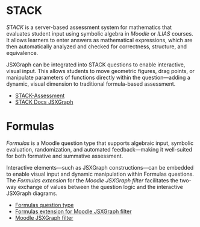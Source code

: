# STACK

_STACK_ is a server-based assessment system for mathematics that evaluates student input using symbolic algebra in _Moodle_ or _ILIAS_ courses. 
It allows learners to enter answers as mathematical expressions, which are then automatically analyzed and checked for correctness, structure, and equivalence.

JSXGraph can be integrated into STACK questions to enable interactive, visual input. 
This allows students to move geometric figures, drag points, or manipulate parameters of functions directly within the question—adding a dynamic, visual dimension to traditional formula-based assessment.

- [STACK-Assessment](https://stack-assessment.org)
- [STACK Docs JSXGraph](https://docs.stack-assessment.org/en/Specialist_tools/JSXGraph/)

# Formulas

_Formulas_ is a Moodle question type that supports algebraic input, symbolic evaluation, randomization, and automated feedback—making it well-suited for both formative and summative assessment.

Interactive elements—such as JSXGraph constructions—can be embedded to enable visual input and dynamic manipulation within Formulas questions. 
The _Formulas extension_ for the _Moodle JSXGraph filter_ facilitates the two-way exchange of values between the question logic and the interactive JSXGraph diagrams.


- [Formulas question type](https://dynamiccourseware.org)
- [Formulas extension for Moodle JSXGraph filter](https://github.com/jsxgraph/moodleformulas_jsxgraph)
- [Moodle JSXGraph filter](https://moodle.org/plugins/filter_jsxgraph)
